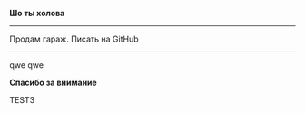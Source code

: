 **Шо ты холова**

---------------

Продам гараж. Писать на GitHub

---------------
qwe
qwe

**Спасибо за внимание**



TEST3
